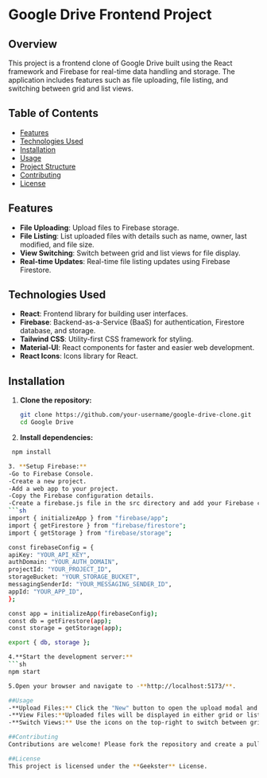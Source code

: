 # Google Drive Frontend Project

## Overview

This project is a frontend clone of Google Drive built using the React framework and Firebase for real-time data handling and storage. The application includes features such as file uploading, file listing, and switching between grid and list views.

## Table of Contents

- [Features](#features)
- [Technologies Used](#technologies-used)
- [Installation](#installation)
- [Usage](#usage)
- [Project Structure](#project-structure)
- [Contributing](#contributing)
- [License](#license)

## Features

- **File Uploading**: Upload files to Firebase storage.
- **File Listing**: List uploaded files with details such as name, owner, last modified, and file size.
- **View Switching**: Switch between grid and list views for file display.
- **Real-time Updates**: Real-time file listing updates using Firebase Firestore.

## Technologies Used

- **React**: Frontend library for building user interfaces.
- **Firebase**: Backend-as-a-Service (BaaS) for authentication, Firestore database, and storage.
- **Tailwind CSS**: Utility-first CSS framework for styling.
- **Material-UI**: React components for faster and easier web development.
- **React Icons**: Icons library for React.

## Installation

1. **Clone the repository:**
   ```sh
   git clone https://github.com/your-username/google-drive-clone.git
   cd Google Drive

2. **Install dependencies:**
  ```sh
   npm install

3. **Setup Firebase:**
-Go to Firebase Console.
-Create a new project.
-Add a web app to your project.
-Copy the Firebase configuration details.
-Create a firebase.js file in the src directory and add your Firebase configuration:
```sh
import { initializeApp } from "firebase/app";
import { getFirestore } from "firebase/firestore";
import { getStorage } from "firebase/storage";

const firebaseConfig = {
  apiKey: "YOUR_API_KEY",
  authDomain: "YOUR_AUTH_DOMAIN",
  projectId: "YOUR_PROJECT_ID",
  storageBucket: "YOUR_STORAGE_BUCKET",
  messagingSenderId: "YOUR_MESSAGING_SENDER_ID",
  appId: "YOUR_APP_ID",
};

const app = initializeApp(firebaseConfig);
const db = getFirestore(app);
const storage = getStorage(app);

export { db, storage };

4.**Start the development server:**
```sh
npm start

5.Open your browser and navigate to -**http://localhost:5173/**.

##Usage
-**Upload Files:** Click the "New" button to open the upload modal and select files to upload.
-**View Files:**Uploaded files will be displayed in either grid or list view.
-**Switch Views:** Use the icons on the top-right to switch between grid and list views.

##Contributing
Contributions are welcome! Please fork the repository and create a pull request with your changes. For major changes, please open an issue first to discuss what you would like to change.

##License
This project is licensed under the **Geekster** License. 

